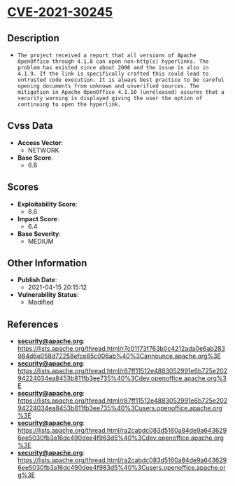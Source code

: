 
# [CVE-2021-30245](https://cve.mitre.org/cgi-bin/cvename.cgi?name=CVE-2021-30245)

## Description

- `The project received a report that all versions of Apache OpenOffice through 4.1.8 can open non-http(s) hyperlinks. The problem has existed since about 2006 and the issue is also in 4.1.9. If the link is specifically crafted this could lead to untrusted code execution. It is always best practice to be careful opening documents from unknown and unverified sources. The mitigation in Apache OpenOffice 4.1.10 (unreleased) assures that a security warning is displayed giving the user the option of continuing to open the hyperlink.`

## Cvss Data

- **Access Vector**:
  - NETWORK
- **Base Score**:
  - 6.8

## Scores

- **Exploitability Score**:
  - 8.6
- **Impact Score**:
  - 6.4
- **Base Severity**:
  - MEDIUM

## Other Information

- **Publish Date**:
  - 2021-04-15 20:15:12
- **Vulnerability Status**:
  - Modified

## References

- **security@apache.org**: https://lists.apache.org/thread.html/r7c01173f763b0c4212ada0e6ab283984d6e058d72258efce85c006ab%40%3Cannounce.apache.org%3E
- **security@apache.org**: https://lists.apache.org/thread.html/r87ff11512e4883052991e6b725e20294224034ea8453b811fb3ee735%40%3Cdev.openoffice.apache.org%3E
- **security@apache.org**: https://lists.apache.org/thread.html/r87ff11512e4883052991e6b725e20294224034ea8453b811fb3ee735%40%3Cusers.openoffice.apache.org%3E
- **security@apache.org**: https://lists.apache.org/thread.html/ra2cabdc083d5160a84de9a6436296ee5030fb3a16dc490dee4f983d5%40%3Cdev.openoffice.apache.org%3E
- **security@apache.org**: https://lists.apache.org/thread.html/ra2cabdc083d5160a84de9a6436296ee5030fb3a16dc490dee4f983d5%40%3Cusers.openoffice.apache.org%3E
